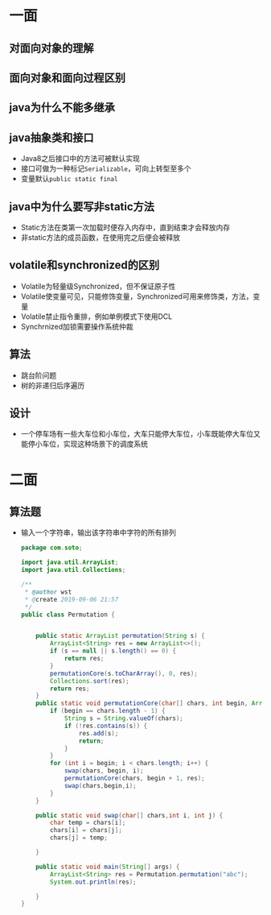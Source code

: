 # 一面

## 对面向对象的理解

## 面向对象和面向过程区别

## java为什么不能多继承

## java抽象类和接口

* Java8之后接口中的方法可被默认实现
* 接口可做为一种标记`Serializable`，可向上转型至多个
* 变量默认`public static final`

## java中为什么要写非static方法

* Static方法在类第一次加载时便存入内存中，直到结束才会释放内存
* 非static方法的成员函数，在使用完之后便会被释放

## volatile和synchronized的区别

* Volatile为轻量级Synchronized，但不保证原子性
* Volatile使变量可见，只能修饰变量，Synchronized可用来修饰类，方法，变量
* Volatile禁止指令重排，例如单例模式下使用DCL
* Synchrnized加锁需要操作系统仲裁

## 算法

* 跳台阶问题
* 树的非递归后序遍历

## 设计

* 一个停车场有一些大车位和小车位，大车只能停大车位，小车既能停大车位又能停小车位，实现这种场景下的调度系统

# 二面

## 算法题

* 输入一个字符串，输出该字符串中字符的所有排列

  ```java
  package com.soto;
  
  import java.util.ArrayList;
  import java.util.Collections;
  
  /**
   * @author wst
   * @create 2019-09-06 21:57
   */
  public class Permutation {
  
  
      public static ArrayList permutation(String s) {
          ArrayList<String> res = new ArrayList<>();
          if (s == null || s.length() == 0) {
              return res;
          }
          permutationCore(s.toCharArray(), 0, res);
          Collections.sort(res);
          return res;
      }
      public static void permutationCore(char[] chars, int begin, ArrayList<String> res) {
          if (begin == chars.length - 1) {
              String s = String.valueOf(chars);
              if (!res.contains(s)) {
                  res.add(s);
                  return;
              }
          }
          for (int i = begin; i < chars.length; i++) {
              swap(chars, begin, i);
              permutationCore(chars, begin + 1, res);
              swap(chars,begin,i);
          }
      }
  
      public static void swap(char[] chars,int i, int j) {
          char temp = chars[i];
          chars[i] = chars[j];
          chars[j] = temp;
  
      }
  
      public static void main(String[] args) {
          ArrayList<String> res = Permutation.permutation("abc");
          System.out.println(res);
  
      }
  }
  
  ```

  